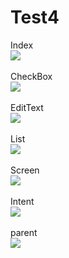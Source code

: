 # Test4
Index</br>
![](https://github.com/treyrtyrht/Test4/blob/master/images/m2.png)</br></br>
CheckBox</br>
![](https://github.com/treyrtyrht/Test4/blob/master/images/4.png)</br></br>
EditText</br>
![](https://github.com/treyrtyrht/Test4/blob/master/images/m1.png)</br></br>
List</br>
![](https://github.com/treyrtyrht/Test4/blob/master/images/1.png)</br></br>
Screen</br>
![](https://github.com/treyrtyrht/Test4/blob/master/images/2.png)</br></br>
Intent</br>
![](https://github.com/treyrtyrht/Test4/blob/master/images/3.png)</br></br>
parent</br>
![](https://github.com/treyrtyrht/Test4/blob/master/images/5.png)</br></br>
